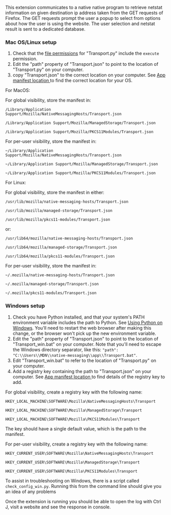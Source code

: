 This extension communicates to a native native program to retrieve netstat information on given destination ip address taken from the GET requests of Firefox.
The GET requests prompt the user a popup to select from options about how the user is using the website. 
The user selection and netstat result is sent to a dedicated database.

### Mac OS/Linux setup ###

1. Check that the [file permissions](https://en.wikipedia.org/wiki/File_system_permissions) for "Transport.py" include the `execute` permission.
2. Edit the "path" property of "Transport.json" to point to the location of "Transport.py" on your computer.
3. copy "Transport.json" to the correct location on your computer. See [App manifest location ](https://developer.mozilla.org/en-US/Add-ons/WebExtensions/Native_manifests#Manifest_location) to find the correct location for your OS.

For MacOS:

For global visibility, store the manifest in:

    /Library/Application Support/Mozilla/NativeMessagingHosts/Transport.json

    /Library/Application Support/Mozilla/ManagedStorage/Transport.json

    /Library/Application Support/Mozilla/PKCS11Modules/Transport.json

For per-user visibility, store the manifest in:

    ~/Library/Application Support/Mozilla/NativeMessagingHosts/Transport.json

    ~/Library/Application Support/Mozilla/ManagedStorage/Transport.json

    ~/Library/Application Support/Mozilla/PKCS11Modules/Transport.json


For Linux:

For global visibility, store the manifest in either:

    /usr/lib/mozilla/native-messaging-hosts/Transport.json

    /usr/lib/mozilla/managed-storage/Transport.json

    /usr/lib/mozilla/pkcs11-modules/Transport.json

or:

    /usr/lib64/mozilla/native-messaging-hosts/Transport.json

    /usr/lib64/mozilla/managed-storage/Transport.json

    /usr/lib64/mozilla/pkcs11-modules/Transport.json

For per-user visibility, store the manifest in:

    ~/.mozilla/native-messaging-hosts/Transport.json

    ~/.mozilla/managed-storage/Transport.json

    ~/.mozilla/pkcs11-modules/Transport.json

### Windows setup ###

1. Check you have Python installed, and that your system's PATH environment variable includes the path to Python.  See [Using Python on Windows](https://docs.python.org/2/using/windows.html). You'll need to restart the web browser after making this change, or the browser won't pick up the new environment variable.
2. Edit the "path" property of "Transport.json" to point to the location of "Transport_win.bat" on your computer. Note that you'll need to escape the Windows directory separator, like this: `"path": "C:\\Users\\MDN\\native-messaging\\app\\Transport.bat"`.
3. Edit "Transport_win.bat" to refer to the location of "Transport.py" on your computer.
4. Add a registry key containing the path to "Transport.json" on your computer. See [App manifest location ](https://developer.mozilla.org/en-US/Add-ons/WebExtensions/Native_manifests#Manifest_location) to find details of the registry key to add.

For global visibility, create a registry key with the following name:

    HKEY_LOCAL_MACHINE\SOFTWARE\Mozilla\NativeMessagingHosts\Transport

    HKEY_LOCAL_MACHINE\SOFTWARE\Mozilla\ManagedStorage\Transport

    HKEY_LOCAL_MACHINE\SOFTWARE\Mozilla\PKCS11Modules\Transport

The key should have a single default value, which is the path to the manifest.

For per-user visibility, create a registry key with the following name:

    HKEY_CURRENT_USER\SOFTWARE\Mozilla\NativeMessagingHosts\Transport

    HKEY_CURRENT_USER\SOFTWARE\Mozilla\ManagedStorage\Transport

    HKEY_CURRENT_USER\SOFTWARE\Mozilla\PKCS11Modules\Transport

To assist in troubleshooting on Windows, there is a script called `check_config_win.py`. Running this from the command line should give you an idea of any problems

Once the extension is running you should be able to open the log with Ctrl J, visit a website and see the response in console. 
